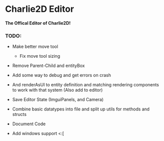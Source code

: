 # Charlie2D Editor
#### The Offical Editor of Charlie2D!

### TODO:
* Make better move tool
    * Fix move tool sizing
* Remove Parent-Child and entityBox
* Add some way to debug and get errors on crash
* And renderAsUI to entity definition and matching rendering components to work with that system (Also add to editor) 
* Save Editor State (ImguiPanels, and Camera)
* Combine basic datatypes into file and split up utils for methods and structs
* Document Code

* Add windows support <:[
